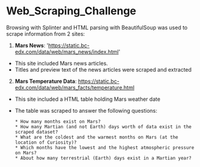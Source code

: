 # Web_Scraping_Challenge


Browsing with Splinter and HTML parsing with BeautifulSoup was used to scrape information from 2 sites: 

1. **Mars News**: 'https://static.bc-edx.com/data/web/mars_news/index.html'
  - This site included Mars news articles.
  - Titles and preview text of the news articles were scraped and extracted


2. **Mars Temperature Data**: https://static.bc-edx.com/data/web/mars_facts/temperature.html  
  - This site included a HTML table holding Mars weather date
  - The table was scraped to answer the following questions:


        * How many months exist on Mars?
        * How many Martian (and not Earth) days worth of data exist in the scraped dataset?
        * What are the coldest and the warmest months on Mars (at the location of Curiosity)?
        * Which months have the lowest and the highest atmospheric pressure on Mars?
        * About how many terrestrial (Earth) days exist in a Martian year? 


